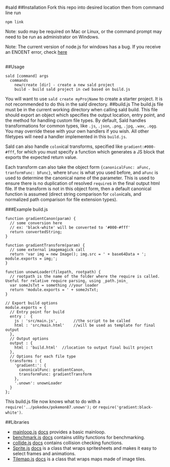 #sald
##Installation
Fork this repo into desired location then from command line run
```
npm link
```
Note: sudo may be required on Mac or Linux, or the command prompt may need to be
run as administrator on Windows.

Note: The current version of node.js for windows has a bug. If you receive an
ENOENT error, check [here](http://stackoverflow.com/questions/25093276/node-js-windows-error-enoent-stat-c-users-rt-appdata-roaming-npm)
##
##Usage
```
sald [command] args
  commands
    new/create [dir] - create a new sald project
    build - build sald project in cwd based on build.js
```
You will want to use `sald create myProjName` to create a starter project. It is not
recommended to do this in the sald directory.
##build.js
The build.js file must be in the current working directory when calling sald build.
This file should export an object which specifies the output location, entry point, and the method for handling custom file types.
By default, Sald handles transformations for common types, like `.js`, `.json`, `.png`, `.jpg`, `.wav`, `.ogg`. You may override these with your own handlers if you wish. All other filetypes will need a handler implemented in this `build.js`.

Sald can also handle `colon`ical transforms, specified like `gradient:#000-#fff`, for which you must specify a function which generates a JS block that exports the expected return value.

Each transform can also take the object form `{canonicalFunc: aFunc, tranformFunc: bFunc}`, where `bFunc` is what you used before, and `aFunc` is used to determine the canonical name of the parameter. This is used to ensure there is no duplication of resolved `require`s in the final output html file. If the transform is not in this object form, then a default canonical function is assumed (direct string comparison for `colon`icals, and normalized path comparison for file extension types).

###Example build.js
```
function gradientCanon(param) {
  // some conversion here
  // ex: 'black-white' will be converted to '#000-#fff'
  return convertedString;
}

function gradientTransform(param) {
  // some external imagemagick call
  return 'var img = new Image(); img.src = ' + base64Data + '; module.exports = img;';
}

function unownLoader(filepath, rootpath) {
  // rootpath is the name of the folder where the require is called. Useful for relative require parsing, using _path.join_
  var someJsTxt = something //your loader
  return 'module.exports = ' + someJsTxt;
}

// Export build options
module.exports = {
  // Entry point for build
  entry :  {
    js : 'src/main.js',       //the script to be called
    html : 'src/main.html'    //will be used as template for final output
  },
  // Output options
  output : {
    html : 'build.html'  //location to output final built project
  },
  // Options for each file type
  transforms : {
    'gradient:': {
      canonicalFunc: gradientCanon,
      transformFunc: gradientTransform
    },
    '.unown': unownLoader
  }
};
```

This build.js file now knows what to do with a `require('../pokedex/pokemon87.unown');` or `require('gradient:black-white')`.


##Libraries

- [mainloop.js](sald/mainloop.js) [docs](docs/mainloop.md) provides a basic mainloop.
- [benchmark.js](sald/benchmark.js) [docs](docs/benchmark.md) contains utility functions for benchmarking.
- [collide.js](sald/collide.js) [docs](docs/collide.md) contains collision checking functions.
- [Sprite.js](sald/Sprite.js) [docs](docs/Sprite.md) is a class that wraps spritesheets and makes it easy to select frames and animations.
- [Tilemap.js](sald/Tilemap.js) [docs](docs/Tilemap.md) is a class that wraps maps made of image tiles.
